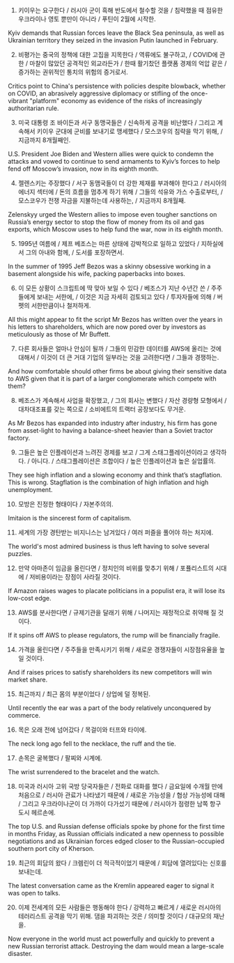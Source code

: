 1. 키이우는 요구한다 / 러시아 군이 흑해 반도에서 철수할 것을 / 침략했을 때 점유한 우크라이나 영토 뿐만이 아니라 / 푸틴이 2월에 시작한.

Kyiv demands that Russian forces leave the Black Sea peninsula, as well as Ukrainian territory they seized in the invasion Putin launched in February.

2. 비평가는 중국의 정책에 대한 고집을 지목한다 / 역류에도 불구하고, / COVID에 관한 / 마찰이 많았던 공격적인 외교라든가 / 한때 활기찼던 플랫폼 경제의 억압 같은 / 증가하는 권위적인 통치의 위험의 증거로서.

Critics point to China's persistence with policies despite blowback, whether on COVID, an abrasively aggressive diplomacy or stifling of the once-vibrant "platform" economy as evidence of the risks of increasingly authoritarian rule.

3. 미국 대통령 조 바이든과 서구 동맹국들은 / 신속하게 공격을 비난했다 / 그리고 계속해서 키이우 군대에 군비를 보내기로 맹세했다 / 모스코우의 침략을 막기 위해, / 지금까지 8개월째인.

U.S. President Joe Biden and Western allies were quick to condemn the attacks and vowed to continue to send armaments to Kyiv’s forces to help fend off Moscow’s invasion, now in its eighth month.

4. 젤렌스키는 주장했다 / 서구 동맴국들이 더 강한 제재를 부과해야 한다고 / 러시아의 에너지 섹터에 / 돈의 흐름을 멈추게 하기 위해 / 그들의 석유와 가스 수출로부터, / 모스코우가 전쟁 자금을 지불하는데 사용하는, / 지금까지 8개월째.

Zelenskyy urged the Western allies to impose even tougher sanctions on Russia’s energy sector to stop the flow of money from its oil and gas exports, which Moscow uses to help fund the war, now in its eighth month.

5. 1995년 여름에 / 제프 베조스는 마른 상태에 강박적으로 일하고 있었다 / 지하실에서 그의 아내와 함께, / 도서를 포장하면서.

In the summer of 1995 Jeff Bezos was a skinny obsessive working in a basement alongside his wife, packing paperbacks into boxes.

6. 이 모든 상황이 스크립트에 딱 맞아 보일 수 있다 / 베조스가 지난 수년간 쓴 / 주주들에게 보내는 서한에, / 이것은 지금 자세히 검토되고 있다 / 투자자들에 의해 / 버펫의 서한만큼이나 철저하게. 

All this might appear to fit the script Mr Bezos has written over the years in his letters to shareholders, which are now pored over by investors as meticulously as those of Mr Buffett.

7. 다른 회사들은 얼마나 안심이 될까 / 그들의 민감한 데이터를 AWS에 올리는 것에 대해서 / 이것이 더 큰 거대 기업의 일부라는 것을 고려한다면 / 그들과 경쟁하는.

And how comfortable should other firms be about giving their sensitive data to AWS given that it is part of a larger conglomerate which compete with them?

8. 베조스가 계속해서 사업을 확장했고, / 그의 회사는 변했다 / 자산 경량형 모형에서 / 대차대조표를 갖는 쪽으로 / 소비에트의 트랙터 공장보다도 무거운.

As Mr Bezos has expanded into industry after industry, his firm has gone from asset-light to having a balance-sheet  heavier than a Soviet tractor factory.

9. 그들은 높은 인플레이션과 느려진 경제를 보고 / 그게 스태그플레이션이라고 생각하다. / 아니다. / 스태그플레이션은 조합이다 / 높은 인플레이션과 높은 실업률의.

They see high inflation and a slowing economy and think that’s stagflation. This is wrong. Stagflation is the combination of high inflation and high unemployment.

10. 모방은 진정한 형태이다 / 자본주의의.

Imitaion is the sincerest form of capitalism.

11. 세계의 가장 경탄받는 비지니스는 남겨있다 / 여러 퍼즐을 풀어야 하는 처지에.

The world's most admired business is thus left having to solve several puzzles.

12. 만약 아마존이 임금을 올린다면 / 정치인의 비위를 맞추기 위해 / 포퓰리스트의 시대에 / 저비용이라는 장점이 사라질 것이다.

If Amazon raises wages to placate politicians in a populist era, it will lose its low-cost edge.

13. AWS를 분사한다면 / 규제기관을 달래기 위해 / 나머지는 재정적으로 취약해 질 것이다.

If it spins off AWS to please regulators, the rump will be financially fragile.

14. 가격을 올린다면 / 주주들을 만족시키기 위해 / 새로운 경쟁자들이 시장점유율을 높일 것이다.

And if raises prices to satisfy shareholders its new competitors will win market share.

15. 최근까지 / 최근 몸의 부분이었다 / 상업에 덜 정복된.

Until recently the ear was a part of the body relatively unconquered by commerce.

16. 목은 오래 전에 넘어갔다 / 목걸이와 터프와 타이에.

The neck long ago fell to the necklace, the ruff and the tie.

17. 손목은 굴복했다 / 팔찌와 시계에.

The wrist surrendered to the bracelet and the watch.

18. 미국과 러시아 고위 국방 당국자들은 / 전화로 대화를 했다 / 금요일에 수개월 만에 처음으로 / 러시아 관료가 나타냈기 때문에 / 새로운 가능성을 / 협상 가능성에 대해 / 그리고 우크라이나군이 더 가까이 다가섰기 때문에 / 러시아가 점령한 남쪽 항구 도시 헤르손에.

The top U.S. and Russian defense officials spoke by phone for the first time in months Friday, as Russian officials indicated a new openness to possible negotiations and as Ukrainian forces edged closer to the Russian-occupied southern port city of Kherson.

19. 최근의 회담의 왔다 / 크렘린이 더 적극적이었기 때문에 / 회담에 열려있다는 신호를 보내는데.

The latest conversation came as the Kremlin appeared eager to signal it was open to talks.

20. 이제 전세계의 모든 사람들은 행동해야 한다 / 강력하고 빠르게 / 새로운 러시아의 테러리스트 공격을 막기 위해. 댐을 파괴하는 것은 / 의미할 것이다 / 대규모의 재난을.

Now everyone in the world must act powerfully and quickly to prevent a new Russian terrorist attack. Destroying the dam would mean a large-scale disaster.

